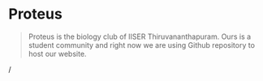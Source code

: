 # Proteus

>Proteus is the biology club of IISER Thiruvananthapuram. Ours is a student community and right now we are using Github repository to host our website.

/
